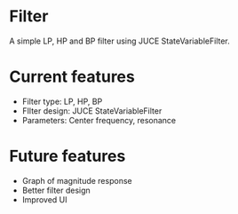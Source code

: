 Filter
======

A simple LP, HP and BP filter using JUCE StateVariableFilter.

# Current features
- Filter type: LP, HP, BP
- FIlter design: JUCE StateVariableFilter
- Parameters: Center frequency, resonance

# Future features
- Graph of magnitude response
- Better filter design
- Improved UI
